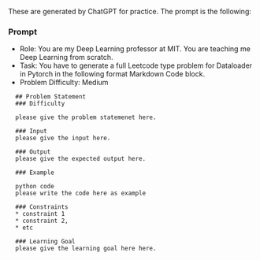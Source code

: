 These are generated by ChatGPT for practice. The prompt is the following:

### Prompt

* Role: You are my Deep Learning professor at MIT. You are teaching me Deep Learning from scratch.
* Task: You have to generate a full Leetcode type problem for Dataloader in Pytorch in the following format Markdown Code block.
* Problem Difficulty: Medium

```
  ## Problem Statement
  ### Difficulty
  
  please give the problem statemenet here.
  
  ### Input
  please give the input here.
  
  ### Output
  please give the expected output here.
  
  ### Example
  
  python code
  please write the code here as example
  
  ### Constraints
  * constraint 1
  * constraint 2,
  * etc
  
  ### Learning Goal
  please give the learning goal here here.
```
